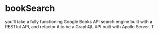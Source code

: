 # bookSearch
you'll take a fully functioning Google Books API search engine built with a RESTful API, and refactor it to be a GraphQL API built with Apollo Server. T
